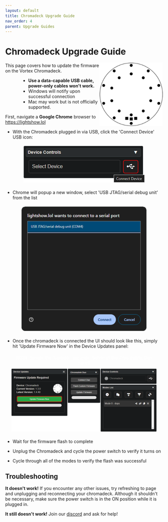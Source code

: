 ```yaml
---
layout: default
title: Chromadeck Upgrade Guide
nav_order: 4
parent: Upgrade Guides
---
```


# Chromadeck Upgrade Guide

<img src="assets/images/chromadeck-logo-square-512.png" style="max-width: 250px; width: 40%; float: right">

This page covers how to update the firmware on the Vortex Chromadeck.

<div style="margin-left: 50px; margin-right: 50px" markdown="1">

- **Use a data-capable USB cable, power-only cables won't work.**
- Windows will notify upon successful connection
- Mac may work but is not officially supported.

</div>

First, navigate a **Google Chrome** browser to https://lightshow.lol

 - With the Chromadeck plugged in via USB, click the 'Connect Device' USB icon:

<div style="text-align: center; margin: 20px">
  <img style="max-width:400px;" src="assets/images/connect-device.png">
</div>

 - Chrome will popup a new window, select 'USB JTAG/serial debug unit' from the list

<div style="text-align: center; margin: 20px">
  <img style="max-width:400px;" src="assets/images/connect-chromadeck-serialport.png">
</div>

 - Once the chromadeck is connected the UI should look like this, simply hit 'Update Firmware Now' in the Device Updates panel:

<div style="text-align: center; margin: 20px">
  <p style="color: white;"><b>NOTE</b>: Ignore the 'Update Firmware' button in the Chromalink Duo panel!
  <img style="margin-top:10px;" src="assets/images/chromadeck-firmware-update.png">
</div>

 - Wait for the firmware flash to complete
 
 - Unplug the Chromadeck and cycle the power switch to verify it turns on
 
 - Cycle through all of the modes to verify the flash was successful

## Troubleshooting

**It doesn't work!**
If you encounter any other issues, try refreshing to page and unplugging and reconnecting your chromadeck. Although it shouldn't be necessary, make sure the power switch is in the ON position while it is plugged in.

**It still doesn't work!**
Join our [discord](https://discord.gg/4R9at8S8Sn) and ask for help!